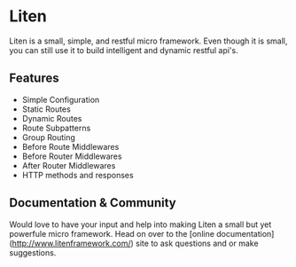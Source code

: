 # Liten
Liten is a small, simple, and restful micro framework. Even though it is small, you can still use it to build 
intelligent and dynamic restful api's.

## Features

* Simple Configuration
* Static Routes
* Dynamic Routes
* Route Subpatterns
* Group Routing
* Before Route Middlewares
* Before Router Middlewares
* After Router Middlewares
* HTTP methods and responses

## Documentation & Community

Would love to have your input and help into making Liten a small but yet powerfule micro framework. Head on over to 
the [online documentation] (http://www.litenframework.com/) site to ask questions and or make suggestions.